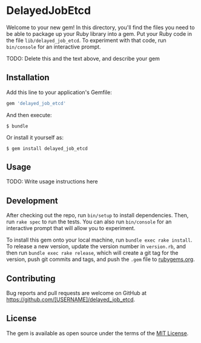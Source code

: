 # DelayedJobEtcd

Welcome to your new gem! In this directory, you'll find the files you need to be able to package up your Ruby library into a gem. Put your Ruby code in the file `lib/delayed_job_etcd`. To experiment with that code, run `bin/console` for an interactive prompt.

TODO: Delete this and the text above, and describe your gem

## Installation

Add this line to your application's Gemfile:

```ruby
gem 'delayed_job_etcd'
```

And then execute:

    $ bundle

Or install it yourself as:

    $ gem install delayed_job_etcd

## Usage

TODO: Write usage instructions here

## Development

After checking out the repo, run `bin/setup` to install dependencies. Then, run `rake spec` to run the tests. You can also run `bin/console` for an interactive prompt that will allow you to experiment.

To install this gem onto your local machine, run `bundle exec rake install`. To release a new version, update the version number in `version.rb`, and then run `bundle exec rake release`, which will create a git tag for the version, push git commits and tags, and push the `.gem` file to [rubygems.org](https://rubygems.org).

## Contributing

Bug reports and pull requests are welcome on GitHub at https://github.com/[USERNAME]/delayed_job_etcd.


## License

The gem is available as open source under the terms of the [MIT License](http://opensource.org/licenses/MIT).


